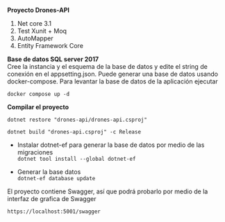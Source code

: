 
**Proyecto Drones-API**
 1. Net core 3.1
 2. Test Xunit + Moq
 3. AutoMapper
 4. Entity Framework Core 

**Base de datos SQL server 2017**\
Cree la instancia y el esquema de la base de datos y edite el string de conexión en el appsetting.json.
Puede generar una base de datos usando docker-compose.
Para levantar la base de datos de la aplicación ejecutar 

`docker compose up -d`

**Compilar el proyecto**

`dotnet restore "drones-api/drones-api.csproj"` 

`dotnet build "drones-api.csproj" -c Release`
   
 - Instalar dotnet-ef para generar la base de datos por medio de las migraciones\
    `dotnet tool install --global dotnet-ef`

 - Generar la base datos\
    `dotnet-ef database update`

El proyecto contiene Swagger, así que podrá probarlo por medio de la interfaz de grafica de Swagger

`https://localhost:5001/swagger`



